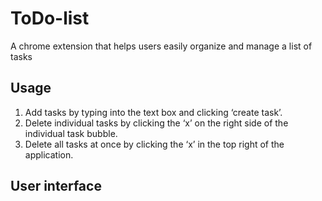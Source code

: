 # ToDo-list
A chrome extension that helps users easily organize and manage a list of tasks 

## Usage
1. Add tasks by typing into the text box and clicking ‘create task’.
2. Delete individual tasks by clicking the ‘x’ on the right side of the individual task bubble.
3. Delete all tasks at once by clicking the ‘x’ in the top right of the application. 


## User interface



